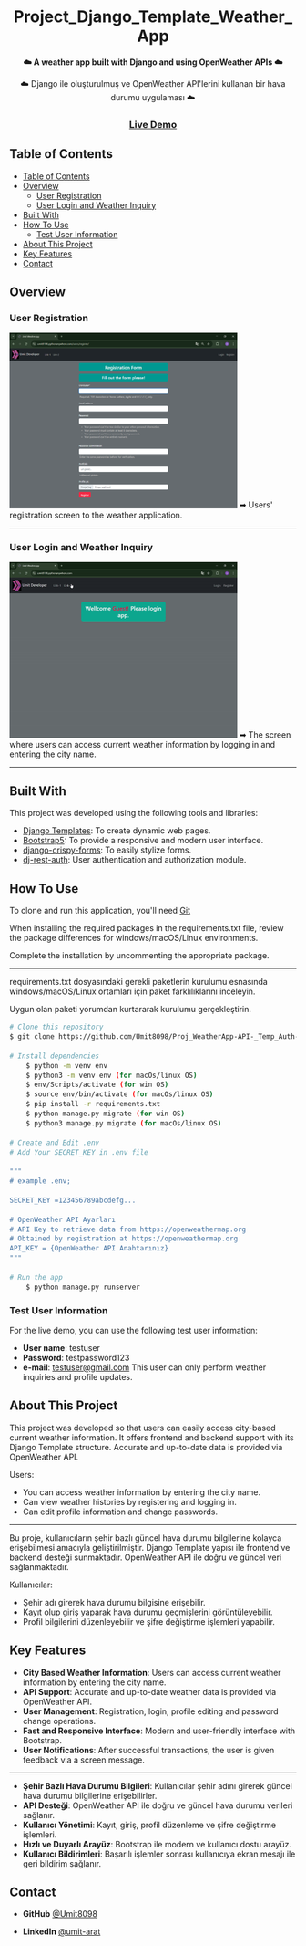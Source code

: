 <!-- Please update value in the {}  -->

<h1 align="center">Project_Django_Template_Weather_App</h1>

<p align="center"><strong>☁️ A weather app built with Django and using OpenWeather APIs
 ☁️</strong></p>
<p align="center">☁️ Django ile oluşturulmuş ve OpenWeather API'lerini kullanan bir hava durumu uygulaması ☁️</p>


<div align="center">
  <h3>
    <a href="https://umit8108.pythonanywhere.com/">
      Live Demo
    </a>
  </h3>
</div>

<!-- TABLE OF CONTENTS -->

## Table of Contents

- [Table of Contents](#table-of-contents)
- [Overview](#overview)
  - [User Registration](#user-registration)
  - [User Login and Weather Inquiry](#user-login-and-weather-inquiry)
- [Built With](#built-with)
- [How To Use](#how-to-use)
  - [Test User Information](#test-user-information)
- [About This Project](#about-this-project)
- [Key Features](#key-features)
- [Contact](#contact)

<!-- OVERVIEW -->

## Overview

### User Registration
<!-- ![screenshot](project_screenshot/weather_app_register.png) -->
<img src="project_screenshot/weather_app_register.png" alt="User Registration" width="400"/>
➡ Users' registration screen to the weather application.

---

### User Login and Weather Inquiry
<!-- ![screenshot](project_screenshot/Weather_App_Temp.gif) -->
<img src="project_screenshot/Weather_App_Temp.gif" alt="User Login and Weather Inquiry" width="400"/>
➡ The screen where users can access current weather information by logging in and entering the city name.

---



## Built With

<!-- This section should list any major frameworks that you built your project using. Here are a few examples.-->
This project was developed using the following tools and libraries:

- [Django Templates](https://docs.djangoproject.com/en/5.1/topics/templates/): To create dynamic web pages.
- [Bootstrap5](https://getbootstrap.com/docs/5.0/getting-started/introduction/): To provide a responsive and modern user interface.
- [django-crispy-forms](https://django-crispy-forms.readthedocs.io/en/latest/): To easily stylize forms.
- [dj-rest-auth](https://dj-rest-auth.readthedocs.io/en/latest/): User authentication and authorization module.

## How To Use

<!-- This is an example, please update according to your application -->

To clone and run this application, you'll need [Git](https://github.com/Umit8098/Proj_WeatherApp-API-_Temp_Auth-2_email_CH-11_V.04)

When installing the required packages in the requirements.txt file, review the package differences for windows/macOS/Linux environments. 

Complete the installation by uncommenting the appropriate package.

---

requirements.txt dosyasındaki gerekli paketlerin kurulumu esnasında windows/macOS/Linux ortamları için paket farklılıklarını inceleyin. 

Uygun olan paketi yorumdan kurtararak kurulumu gerçekleştirin.

```bash
# Clone this repository
$ git clone https://github.com/Umit8098/Proj_WeatherApp-API-_Temp_Auth-2_email_CH-11_V.04.git

# Install dependencies
    $ python -m venv env
    $ python3 -m venv env (for macOs/linux OS)
    $ env/Scripts/activate (for win OS)
    $ source env/bin/activate (for macOs/linux OS)
    $ pip install -r requirements.txt
    $ python manage.py migrate (for win OS)
    $ python3 manage.py migrate (for macOs/linux OS)

# Create and Edit .env
# Add Your SECRET_KEY in .env file

"""
# example .env;

SECRET_KEY =123456789abcdefg...

# OpenWeather API Ayarları
# API Key to retrieve data from https://openweathermap.org
# Obtained by registration at https://openweathermap.org
API_KEY = {OpenWeather API Anahtarınız}
"""

# Run the app
    $ python manage.py runserver
```

### Test User Information

For the live demo, you can use the following test user information:
- **User name**: testuser
- **Password**: testpassword123
- **e-mail**: testuser@gmail.com
This user can only perform weather inquiries and profile updates.

## About This Project

This project was developed so that users can easily access city-based current weather information. It offers frontend and backend support with its Django Template structure. Accurate and up-to-date data is provided via OpenWeather API.

Users:
- You can access weather information by entering the city name.
- Can view weather histories by registering and logging in.
- Can edit profile information and change passwords.

<hr>

Bu proje, kullanıcıların şehir bazlı güncel hava durumu bilgilerine kolayca erişebilmesi amacıyla geliştirilmiştir. Django Template yapısı ile frontend ve backend desteği sunmaktadır. OpenWeather API ile doğru ve güncel veri sağlanmaktadır.

Kullanıcılar:
- Şehir adı girerek hava durumu bilgisine erişebilir.
- Kayıt olup giriş yaparak hava durumu geçmişlerini görüntüleyebilir.
- Profil bilgilerini düzenleyebilir ve şifre değiştirme işlemleri yapabilir.


## Key Features

- **City Based Weather Information**: Users can access current weather information by entering the city name.
- **API Support**: Accurate and up-to-date weather data is provided via OpenWeather API.
- **User Management**: Registration, login, profile editing and password change operations.
- **Fast and Responsive Interface**: Modern and user-friendly interface with Bootstrap.
- **User Notifications**: After successful transactions, the user is given feedback via a screen message.

---

- **Şehir Bazlı Hava Durumu Bilgileri**: Kullanıcılar şehir adını girerek güncel hava durumu bilgilerine erişebilirler.
- **API Desteği**: OpenWeather API ile doğru ve güncel hava durumu verileri sağlanır.
- **Kullanıcı Yönetimi**: Kayıt, giriş, profil düzenleme ve şifre değiştirme işlemleri.
- **Hızlı ve Duyarlı Arayüz**: Bootstrap ile modern ve kullanıcı dostu arayüz.
- **Kullanıcı Bildirimleri**: Başarılı işlemler sonrası kullanıcıya ekran mesajı ile geri bildirim sağlanır.


## Contact

<!-- - Website [your-website.com](https://{your-web-site-link}) -->
- **GitHub** [@Umit8098](https://github.com/Umit8098)

- **LinkedIn** [@umit-arat](https://linkedin.com/in/umit-arat/)
<!-- - Twitter [@your-twitter](https://{twitter.com/your-username}) -->
